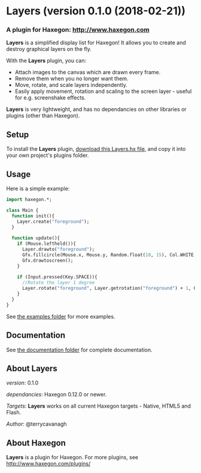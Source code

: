 # Layers (version 0.1.0 (2018-02-21))
### A plugin for Haxegon: http://www.haxegon.com

**Layers** is a simplified display list for Haxegon! It allows you to create and destroy graphical layers on the fly.

With the **Layers** plugin, you can:
 - Attach images to the canvas which are drawn every frame.
 - Remove them when you no longer want them.
 - Move, rotate, and scale layers independently.
 - Easily apply movement, rotation and scaling to the screen layer - useful for e.g. screenshake effects.

**Layers** is very lightweight, and has no dependancies on other libraries or plugins (other than Haxegon).

## Setup

To install the **Layers** plugin, <a href="https://raw.githubusercontent.com/haxegon/plugin_layers/master/plugins/Layer.hx">download this Layers.hx file</a>, and copy it into your own project's plugins folder.

## Usage

Here is a simple example:

``` haxe
import haxegon.*;

class Main {
  function init(){
    Layer.create("foreground");
  }
  
  function update(){
    if (Mouse.leftheld()){
      Layer.drawto("foreground");
      Gfx.fillcircle(Mouse.x, Mouse.y, Random.float(10, 15), Col.WHITE, 0.75);
      Gfx.drawtoscreen();
    }
    
    if (Input.pressed(Key.SPACE)){
      //Rotate the layer 1 degree
      Layer.rotate("foreground", Layer.getrotation("foreground") + 1, Gfx.CENTER, Gfx.CENTER);
    }
  }
}
```

See <a href="https://github.com/haxegon/plugin_layers/tree/master/examples">the examples folder</a> for more examples. 

## Documentation

See <a href="https://github.com/haxegon/plugin_layers/tree/master/documentation">the documentation folder</a> for complete documentation.

## About Layers

*version*: 0.1.0

*dependancies*: Haxegon 0.12.0 or newer.

*Targets*: **Layers** works on all current Haxegon targets - Native, HTML5 and Flash.

*Author*: @terrycavanagh

## About Haxegon

**Layers** is a plugin for Haxegon. For more plugins, see http://www.haxegon.com/plugins/
